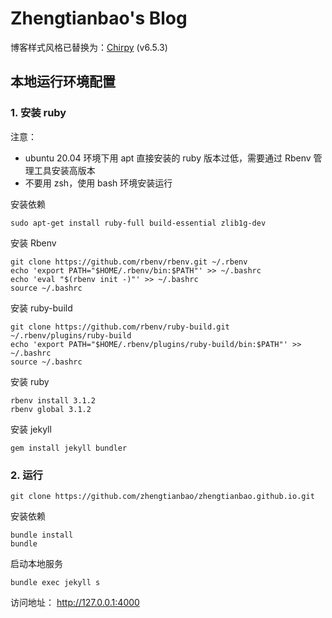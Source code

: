 Zhengtianbao's Blog
===================

博客样式风格已替换为：[Chirpy](https://github.com/cotes2020/jekyll-theme-chirpy.git) (v6.5.3)

## 本地运行环境配置

### 1. 安装 ruby

注意：

- ubuntu 20.04 环境下用 apt 直接安装的 ruby 版本过低，需要通过 Rbenv 管理工具安装高版本
- 不要用 zsh，使用 bash 环境安装运行

安装依赖

```
sudo apt-get install ruby-full build-essential zlib1g-dev
```

安装 Rbenv

```
git clone https://github.com/rbenv/rbenv.git ~/.rbenv
echo 'export PATH="$HOME/.rbenv/bin:$PATH"' >> ~/.bashrc
echo 'eval "$(rbenv init -)"' >> ~/.bashrc
source ~/.bashrc
```

安装 ruby-build

```
git clone https://github.com/rbenv/ruby-build.git ~/.rbenv/plugins/ruby-build
echo 'export PATH="$HOME/.rbenv/plugins/ruby-build/bin:$PATH"' >> ~/.bashrc
source ~/.bashrc
```

安装 ruby

```
rbenv install 3.1.2
rbenv global 3.1.2
```

安装 jekyll

```
gem install jekyll bundler
```

### 2. 运行

```
git clone https://github.com/zhengtianbao/zhengtianbao.github.io.git
```

安装依赖

```
bundle install
bundle
```

启动本地服务

```
bundle exec jekyll s
```

访问地址： http://127.0.0.1:4000
